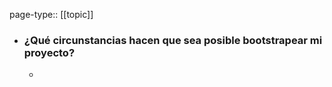 page-type:: [[topic]]
- ### ¿Qué circunstancias hacen que sea posible bootstrapear mi proyecto?
  - 


